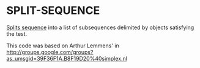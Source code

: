 # SPLIT-SEQUENCE

[Splits sequence](http://www.cliki.net/SPLIT-SEQUENCE)
into a list of subsequences delimited by objects satisfying the test.

This code was based on Arthur Lemmens' in
http://groups.google.com/groups?as_umsgid=39F36F1A.B8F19D20%40simplex.nl
